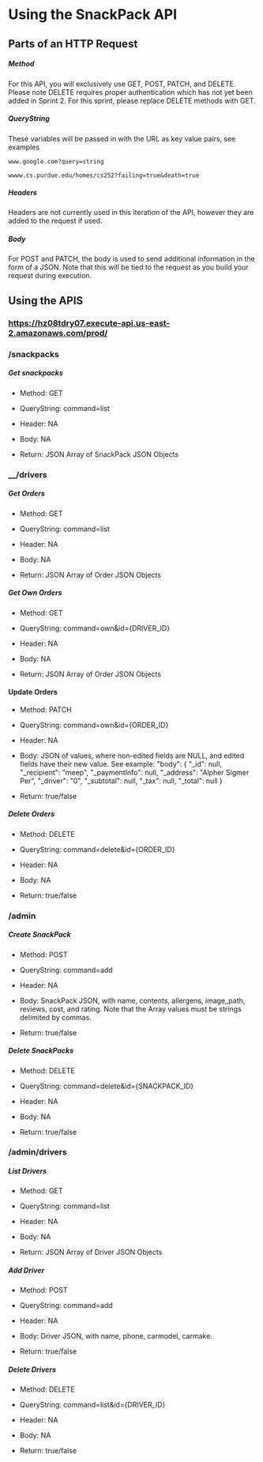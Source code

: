# Using the SnackPack API

## Parts of an HTTP Request
##### Method
For this API, you will exclusively use GET, POST, PATCH, and DELETE. Please note DELETE requires proper authentication which has not yet been added in Sprint 2. For this sprint, please replace DELETE methods with GET.

##### QueryString
These variables will be passed in with the URL as key value pairs, see examples

`www.google.com?query=string`

`wwww.cs.purdue.edu/homes/cs252?failing=true&death=true`

##### Headers
Headers are not currently used in this iteration of the API, however they are added to the request if used.

##### Body
For POST and PATCH, the body is used to send additional information in the form of a JSON. Note that this will be tied to the request as you build your request during execution.

## Using the APIS
### https://hz08tdry07.execute-api.us-east-2.amazonaws.com/prod/

### __/snackpacks__
##### Get snackpacks
* Method: GET
* QueryString: command=list
* Header: NA
* Body: NA

* Return: JSON Array of SnackPack JSON Objects

### ____/drivers__
##### Get Orders
* Method: GET
* QueryString: command=list
* Header: NA
* Body: NA

* Return: JSON Array of Order JSON Objects

##### Get Own Orders
* Method: GET
* QueryString: command=own&id={DRIVER_ID}
* Header: NA
* Body: NA

* Return: JSON Array of Order JSON Objects

#### Update Orders
* Method: PATCH
* QueryString: command=own&id={ORDER_ID}
* Header: NA
* Body: JSON of values, where non-edited fields are NULL, and edited fields have their new value. See example:
"body": {
    "_id": null,
    "_recipient": "meep",
    "_paymentInfo": null,
    "_address": "Alpher Sigmer Per",
    "_driver": "0",
    "_subtotal": null,
    "_tax": null,
    "_total": null
  }

* Return: true/false

##### Delete Orders
* Method: DELETE
* QueryString: command=delete&id={ORDER_ID}
* Header: NA
* Body: NA

* Return: true/false

### __/admin__
##### Create SnackPack
* Method: POST
* QueryString: command=add
* Header: NA
* Body: SnackPack JSON, with name, contents, allergens, image_path, reviews, cost, and rating. Note that the Array values must be strings delimited by commas.

* Return: true/false

##### Delete SnackPacks
* Method: DELETE
* QueryString: command=delete&id={SNACKPACK_ID}
* Header: NA
* Body: NA

* Return: true/false

### __/admin/drivers__
##### List Drivers
* Method: GET
* QueryString: command=list
* Header: NA
* Body: NA

* Return: JSON Array of Driver JSON Objects

##### Add Driver
* Method: POST
* QueryString: command=add
* Header: NA
* Body: Driver JSON, with name, phone, carmodel, carmake.

* Return: true/false

##### Delete Drivers
* Method: DELETE
* QueryString: command=list&id={DRIVER_ID}
* Header: NA
* Body: NA

* Return: true/false
